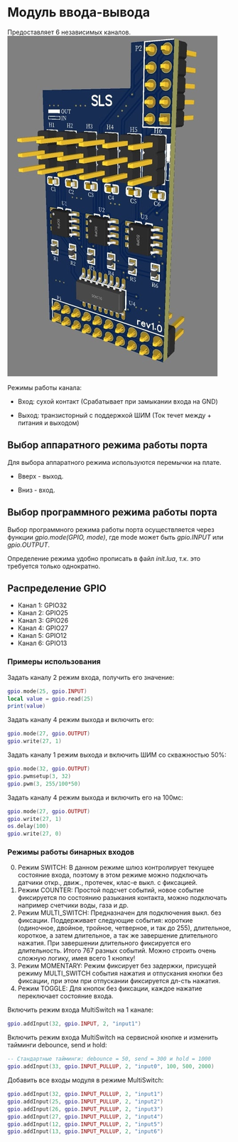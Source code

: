# Модуль ввода-вывода
Предоставляет 6 независимых каналов.
![IO](/devices/images/ioboard.png)

Режимы работы канала:

* Вход: сухой контакт (Срабатывает при замыкании входа на GND)

* Выход: транзисторный с поддержкой ШИМ (Ток течет между + питания и выходом)

## Выбор аппаратного режима работы порта
Для выбора аппаратного режима используются перемычки на плате.

* Вверх - выход.

* Вниз - вход.

## Выбор программного режима работы порта
Выбор программного режима работы порта осуществляется через функции *gpio.mode(GPIO, mode)*, где mode может быть *gpio.INPUT* или *gpio.OUTPUT*.

Определение режима удобно прописать в файл *init.lua*, т.к. это требуется только однократно.

## Распределение GPIO
* Канал 1: GPIO32
* Канал 2: GPIO25
* Канал 3: GPIO26
* Канал 4: GPIO27
* Канал 5: GPIO12
* Канал 6: GPIO13

### Примеры использования
Задать каналу 2 режим входа, получить его значение:
```lua
gpio.mode(25, gpio.INPUT)
local value = gpio.read(25)
print(value)
```
Задать каналу 4 режим выхода и включить его:
```lua
gpio.mode(27, gpio.OUTPUT)
gpio.write(27, 1)
```
Задать каналу 1 режим выхода и включить ШИМ со скважностью 50%:
```lua
gpio.mode(32, gpio.OUTPUT)
gpio.pwmsetup(3, 32)
gpio.pwm(3, 255/100*50)
```
Задать каналу 4 режим выхода и включить его на 100мс:
```lua
gpio.mode(27, gpio.OUTPUT)
gpio.write(27, 1)
os.delay(100)
gpio.write(27, 0)
```

### Режимы работы бинарных входов

0. Режим SWITCH: В данном режиме шлюз контролирует текущее состояние входа, поэтому в этом режиме можно подключать датчики откр., движ., протечек, клас-е выкл. с фиксацией.
1. Режим COUNTER: Простой подсчет событий, новое событие фиксируется по состоянию разыкания контакта, можно подключать например счетчики воды, газа и др.
2. Режим MULTI_SWITCH: Предназначен для подключения выкл. без фиксации. Поддерживает следующие события: короткие (одиночное, двойное, тройное, четверное, и так до 255), длительное, короткое, а затем длительное, а так же завершение длительного нажатия. При завершении длительного фиксируется его длительность. Итого 767 разных событий. Можно строить очень сложную логику, имея всего 1 кнопку!
3. Режим MOMENTARY: Режим фиксирует без задержки, присущей режиму MULTI_SWITCH события нажатия и отпускания кнопки без фиксации, при этом при отпускании фиксируется дл-сть нажатия.
4. Режим TOGGLE: Для кнопок без фиксации, каждое нажатие переключает состояние входа.


Включить режим входа MultiSwitch на 1 канале:
```lua
gpio.addInput(32, gpio.INPUT, 2, "input1")
```

Включить режим входа MultiSwitch на сервисной кнопке и изменить тайминги debounce, send и hold:
```lua
-- Стандартные тайминги: debounce = 50, send = 300 и hold = 1000
gpio.addInput(33, gpio.INPUT_PULLUP, 2, "input0", 100, 500, 2000)
```

Добавить все входы модуля в режиме MultiSwitch:
```lua
gpio.addInput(32, gpio.INPUT_PULLUP, 2, "input1")
gpio.addInput(25, gpio.INPUT_PULLUP, 2, "input2")
gpio.addInput(26, gpio.INPUT_PULLUP, 2, "input3")
gpio.addInput(27, gpio.INPUT_PULLUP, 2, "input4")
gpio.addInput(12, gpio.INPUT_PULLUP, 2, "input5")
gpio.addInput(13, gpio.INPUT_PULLUP, 2, "input6")
```



